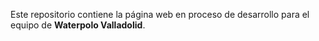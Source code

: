 Este repositorio contiene la página web en proceso de desarrollo para el equipo de **Waterpolo Valladolid**.